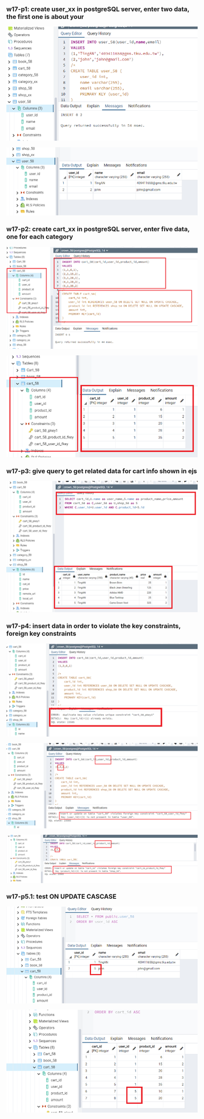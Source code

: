 ### w17-p1: create user_xx in postgreSQL server, enter two data, the first one is about your

![](w17-p1-1.png)

![](w17-p1-2.png)

### w17-p2: create cart_xx in postgreSQL server, enter five data, one for each category

![](w17-p2-1.png)

![](w17-p2-2.png)

### w17-p3: give query to get related data for cart info shown in ejs

![](w17-p3.png)

### w17-p4: insert data in order to violate the key constraints, foreign key constraints

![](w17-p4-1.png)

![](w17-p4-2.png)

![](w17-p4-3.png)

### w17-p5.1: test ON UPDATE CASCASE

![](w17-p5-1.png)

![](w17-p5-2.png)
